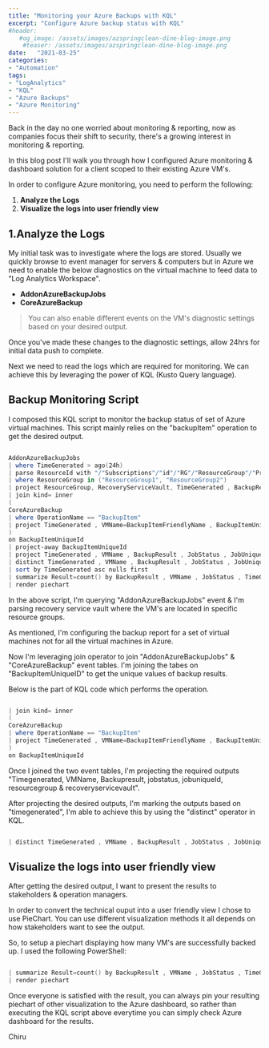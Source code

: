 ```yaml
---
title: "Monitoring your Azure Backups with KQL"
excerpt: "Configure Azure backup status with KQL"
#header: 
   #og_image: /assets/images/azspringclean-dine-blog-image.png
    #teaser: /assets/images/azspringclean-dine-blog-image.png
date:   "2021-03-25"
categories: 
- "Automation"
tags: 
- "LogAnalytics"
- "KQL"
- "Azure Backups"
- "Azure Monitoring"
---
```

Back in the day no one worried about monitoring & reporting, now as companies focus their shift to security, there's a growing interest in
monitoring & reporting.

In this blog post I'll walk you through how I configured Azure monitoring & dashboard solution for a client scoped to their existing Azure VM's.

In order to configure Azure monitoring, you need to perform the following:
 1. **Analyze the Logs**
 2. **Visualize the logs into user friendly view**

## 1.**Analyze the Logs**

My initial task was to investigate where the logs are stored. Usually we quickly browse to event manager for servers & computers but in Azure we need to enable the below diagnostics on the virtual machine to feed data to "Log Analytics Workspace". 

* **AddonAzureBackupJobs**
* **CoreAzureBackup**

> You can also enable different events on the VM's diagnostic settings based on your desired output. 

Once you've made these changes to the diagnostic settings, allow 24hrs for initial data push to complete. 

Next we need to read the logs which are required for monitoring. We can achieve this by leveraging the power of KQL (Kusto Query language).

## Backup Monitoring Script

I composed this KQL script to monitor the backup status of set of Azure virtual machines. This script mainly relies on the "backupItem" operation to get the desired output.

```powershell

AddonAzureBackupJobs
| where TimeGenerated > ago(24h)
| parse ResourceId with "/"Subscriptions"/"id"/"RG"/"ResourceGroup"/"Provid"/"Services"/"safe"/"RecoveryServiceVault
| where ResourceGroup in ("ResourceGroup1", "ResourceGroup2")
| project ResourceGroup, RecoveryServiceVault, TimeGenerated , BackupResult=JobFailureCode , JobStatus , JobUniqueId , BackupItemUniqueId
| join kind= inner
(
CoreAzureBackup
| where OperationName == "BackupItem"
| project TimeGenerated , VMName=BackupItemFriendlyName , BackupItemUniqueId , ResourceGroupName
)
on BackupItemUniqueId
| project-away BackupItemUniqueId
| project TimeGenerated , VMName , BackupResult , JobStatus , JobUniqueId , ResourceGroup, RecoveryServiceVault
| distinct TimeGenerated , VMName , BackupResult , JobStatus , JobUniqueId , ResourceGroup, RecoveryServiceVault
| sort by TimeGenerated asc nulls first
| summarize Result=count() by BackupResult , VMName , JobStatus , TimeGenerated , ResourceGroup, RecoveryServiceVault
| render piechart

```

In the above script, I'm querying "AddonAzureBackupJobs" event & I'm parsing recovery service vault where the VM's are located in specific resource groups. 

As mentioned, I'm configuring the backup report for a set of virtual machines not for all the virtual machines in Azure. 

Now I'm leveraging join operator to join "AddonAzureBackupJobs" & "CoreAzureBackup" event tables. I'm joining the tabes on "BackupItemUniqueID" to get the unique values of backup results. 

Below is the part of KQL code which performs the operation. 

```powershell

| join kind= inner
(
CoreAzureBackup
| where OperationName == "BackupItem"
| project TimeGenerated , VMName=BackupItemFriendlyName , BackupItemUniqueId , ResourceGroupName
)
on BackupItemUniqueId

```

Once I joined the two event tables, I'm projecting the required outputs "Timegenerated, VMName, Backupresult, jobstatus, jobuniqueId, resourcegroup & recoveryservicevault". 

After projecting the desired outputs, I'm marking the outputs based on "timegenerated", I'm able to achieve this by using the "distinct" operator in KQL. 

```powershell

| distinct TimeGenerated , VMName , BackupResult , JobStatus , JobUniqueId , ResourceGroup, RecoveryServiceVault

```

## Visualize the logs into user friendly view

After getting the desired output, I want to present the results to stakeholders & operation managers. 

In order to convert the technical ouput into a user friendly view I chose to use PieChart. You can use different visualization methods it all depends on how stakeholders want to see the output. 

So, to setup a piechart displaying how many VM's are successfully backed up. I used the following PowerShell:

```powershell

| summarize Result=count() by BackupResult , VMName , JobStatus , TimeGenerated , ResourceGroup, RecoveryServiceVault
| render piechart

```

Once everyone is satisfied with the result, you can always pin your resulting piechart of other visualization to the Azure dashboard, so rather than executing the KQL script above everytime you can simply check Azure dashboard for the results.

Chiru